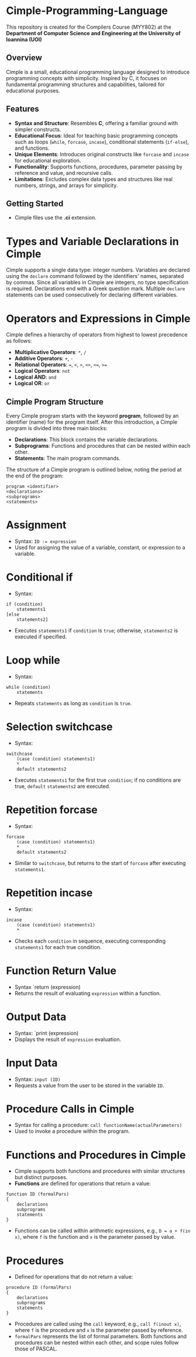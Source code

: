 # Cimple-Programming-Language
This repository is created for the Compilers Course (ΜΥΥ802) at the **Department of Computer Science and Engineering at the University of Ioannina (UOI)**

## Overview
Cimple is a small, educational programming language designed to introduce programming concepts with simplicity. Inspired by C, it focuses on fundamental programming structures and capabilities, tailored for educational purposes.

## Features
- **Syntax and Structure**: Resembles **C**, offering a familiar ground with simpler constructs.
- **Educational Focus**: Ideal for teaching basic programming concepts such as loops (`while`, `forcase`, `incase`), conditional statements (`if-else`), and functions.
- **Unique Elements**: Introduces original constructs like `forcase` and `incase` for educational exploration.
- **Functionality**: Supports functions, procedures, parameter passing by reference and value, and recursive calls.
- **Limitations**: Excludes complex data types and structures like real numbers, strings, and arrays for simplicity.

## Getting Started
- Cimple files use the **.ci** extension.

# Types and Variable Declarations in Cimple
Cimple supports a single data type: integer numbers. Variables are declared using the `declare` command followed by the identifiers' names, separated by commas. Since all variables in Cimple are integers, no type specification is required. Declarations end with a Greek question mark. Multiple `declare` statements can be used consecutively for declaring different variables.

# Operators and Expressions in Cimple
Cimple defines a hierarchy of operators from highest to lowest precedence as follows:

- **Multiplicative Operators**: `*`, `/`
- **Additive Operators**: `+`, `-`
- **Relational Operators**: `=`, `<`, `>`, `<>`, `<=`, `>=`
- **Logical Operators**: `not`
- **Logical AND**: `and`
- **Logical OR**: `or`

## Cimple Program Structure

Every Cimple program starts with the keyword **program**, followed by an identifier (name) for the program itself. After this introduction, a Cimple program is divided into three main blocks:
- **Declarations**: This block contains the variable declarations.
- **Subprograms**: Functions and procedures that can be nested within each other.
- **Statements**: The main program commands.

The structure of a Cimple program is outlined below, noting the period at the end of the program:
```
program <identifier> 
<declarations> 
<subprograms> 
<statements> 
```

# Assignment
- Syntax: `ID := expression`
- Used for assigning the value of a variable, constant, or expression to a variable.

# Conditional if
- Syntax:
```
if (condition)
    statements1
[else
    statements2]
```
- Executes `statements1` if `condition` is `true`; otherwise, `statements2` is executed if specified.

# Loop while
- Syntax:

```
while (condition)
    statements
```
- Repeats `statements` as long as `condition` is `true`.

# Selection switchcase
- Syntax:
```
switchcase
    (case (condition) statements1)
    *
    default statements2
```
- Executes `statements1` for the first true `condition`; if no conditions are true, `default` `statements2` are executed.

# Repetition forcase
- Syntax:

```
forcase
    (case (condition) statements1)
    *
    default statements2
```
- Similar to `switchcase`, but returns to the start of `forcase` after executing `statements1`.

# Repetition incase
- Syntax:
```
incase
    (case (condition) statements1)
    *
```
- Checks each `condition` in sequence, executing corresponding `statements1` for each true condition.

# Function Return Value
- Syntax `return (expression)
- Returns the result of evaluating `expression` within a function.

# Output Data
- Syntax: `print (expression)
- Displays the result of `expression` evaluation.

# Input Data
- Syntax: `input (ID)`
- Requests a value from the user to be stored in the variable `ID`.

# Procedure Calls in Cimple
- Syntax for calling a procedure: `call functionName(actualParameters)`
- Used to invoke a procedure within the program.

# Functions and Procedures in Cimple
- Cimple supports both functions and procedures with similar structures but distinct purposes.
- **Functions** are defined for operations that return a value:

```
function ID (formalPars)
{
    declarations
    subprograms
    statements
}
```
- Functions can be called within arithmetic expressions, e.g., `D = a + f(in x)`, where `f` is the function and `x` is the parameter passed by value.

# **Procedures**
- Defined for operations that do not return a value:

```
procedure ID (formalPars)
{
    declarations
    subprograms
    statements
}
```
- Procedures are called using the `call` keyword, e.g., `call f(inout x)`, where `f` is the procedure and `x` is the parameter passed by reference.
- `formalPars` represents the list of formal parameters. Both functions and procedures can be nested within each other, and scope rules follow those of PASCAL.
